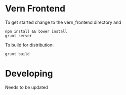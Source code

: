 # Vern Frontend

To get started change to the vern_frontend directory and

```
npm install && bower install
grunt server
```

To build for distribution:

```
grunt build
```

# Developing

Needs to be updated